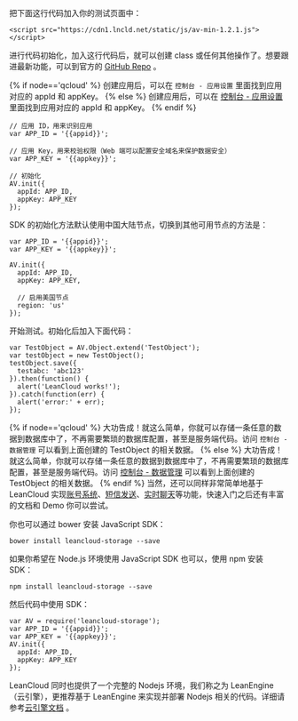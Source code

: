 把下面这行代码加入你的测试页面中：


```
<script src="https://cdn1.lncld.net/static/js/av-min-1.2.1.js"></script>
```

进行代码初始化，加入这行代码后，就可以创建 class 或任何其他操作了。想要跟进最新功能，可以到官方的 [GitHub Repo](https://github.com/leancloud/javascript-sdk) 。

{% if node=='qcloud' %}
创建应用后，可以在 `控制台 - 应用设置` 里面找到应用对应的 appId 和 appKey。
{% else %}
创建应用后，可以在 [控制台 - 应用设置](/app.html?appid={{appid}}#/key) 里面找到应用对应的 appId 和 appKey。
{% endif %}

```
// 应用 ID，用来识别应用
var APP_ID = '{{appid}}';

// 应用 Key，用来校验权限（Web 端可以配置安全域名来保护数据安全）
var APP_KEY = '{{appkey}}';

// 初始化
AV.init({
  appId: APP_ID,
  appKey: APP_KEY
});
```

SDK 的初始化方法默认使用中国大陆节点，切换到其他可用节点的方法是：

```
var APP_ID = '{{appid}}';
var APP_KEY = '{{appkey}}';

AV.init({
  appId: APP_ID,
  appKey: APP_KEY,

  // 启用美国节点
  region: 'us'
});
```

开始测试。初始化后加入下面代码：

```
var TestObject = AV.Object.extend('TestObject');
var testObject = new TestObject();
testObject.save({
  testabc: 'abc123'
}).then(function() {
  alert('LeanCloud works!');
}).catch(function(err) {
  alert('error:' + err);
});
```

{% if node=='qcloud' %}
大功告成！就这么简单，你就可以存储一条任意的数据到数据库中了，不再需要繁琐的数据库配置，甚至是服务端代码。访问 `控制台 - 数据管理` 可以看到上面创建的 TestObject 的相关数据。
{% else %}
大功告成！就这么简单，你就可以存储一条任意的数据到数据库中了，不再需要繁琐的数据库配置，甚至是服务端代码。访问 [控制台 - 数据管理](/data.html?appid={{appid}}#/TestObject) 可以看到上面创建的 TestObject 的相关数据。
{% endif %}
当然，还可以同样非常简单地基于 LeanCloud 实现[账号系统](leanstorage_guide-js.html#用户)、[短信发送](sms_guide-js.html)、[实时聊天](realtime_guide-js.html)等功能，快速入门之后还有丰富的文档和 Demo 你可以尝试。

你也可以通过 bower 安装 JavaScript SDK：

```
bower install leancloud-storage --save
```

如果你希望在 Node.js 环境使用 JavaScript SDK 也可以，使用 npm 安装 SDK：

```
npm install leancloud-storage --save
```

然后代码中使用 SDK：

```
var AV = require('leancloud-storage');
var APP_ID = '{{appid}}';
var APP_KEY = '{{appkey}}';
AV.init({
  appId: APP_ID,
  appKey: APP_KEY
});
```

LeanCloud 同时也提供了一个完整的 Nodejs 环境，我们称之为 LeanEngine（云引擎），更推荐基于 LeanEngine 来实现并部署 Nodejs 相关的代码。详细请参考[云引擎文档](leanengine_overview.html) 。
